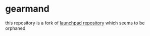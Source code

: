 gearmand
========
this repository is a fork of [launchpad repository](http://launchpad.net/gearmand/) which seems to be orphaned

